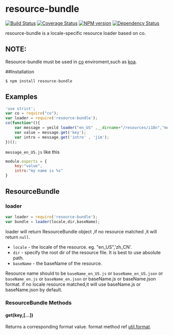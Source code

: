 resource-bundle
===============
[![Build Status](https://travis-ci.org/RocksonZeta/resource-bundle.svg?branch=master)](https://travis-ci.org/RocksonZeta/resource-bundle)
[![Coverage Status](https://img.shields.io/coveralls/RocksonZeta/resource-bundle.svg)](https://coveralls.io/r/RocksonZeta/resource-bundle)
[![NPM version](https://badge.fury.io/js/resource-bundle.svg)](http://badge.fury.io/js/resource-bundle)
[![Dependency Status](https://david-dm.org/RocksonZeta/resource-bundle.svg)](https://david-dm.org/RocksonZeta/resource-bundle)

resource-bundle is a locale-specific resource loader based on co.

## NOTE:
Resource-bundle must be used in [co](https://github.com/visionmedia/co) enviroment,such as [koa](https://github.com/koajs/koa).


##Installation
```
$ npm install resource-bundle
```

## Examples
```js
'use strict';
var co = require("co");
var loader = require('resource-bundle');
co(function*(){
	var message = yeild loader("en_US" ,__dirname+"/resources/i18n","message");
	var value = message.get('key');
	var intro = message.get('intro' , 'jim');
})();

```
`message_en_US.js` like this
```javascript
module.exports = {
	key:"value",
	intro:"my name is %s"
}
```

## ResourceBundle
### loader
```js
var loader = require('resource-bundle');
var bundle = loader(locale,dir,baseName);
```
loader will return ResourceBundle object ,if no resource matched ,it will return `null`.
- `locale` - the locale of the resource. eg. "en_US",'zh_CN'.
- `dir` - specify the root dir of the resource file. It is best to use absolute path.
- `baseName` - the baseName of the resource.

Resource name should to be `baseName_en_US.js` or `baseName_en_US.json` or `baseName_en.js` or `baseName_en.json` or baseName.js or baseName.json format.
if no locale resource matched,it will use baseName.js or baseName.json by default.

### ResourceBundle Methods

#### get(key,[...])
Returns a corresponding format value. format method ref [util.format](http://nodejs.org/api/util.html#util_util_format_format).

